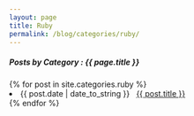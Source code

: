 ```yaml
---
layout: page
title: Ruby
permalink: /blog/categories/ruby/
---
```


<h5> Posts by Category : {{ page.title }} </h5>

<div class="card">
{% for post in site.categories.ruby %}
 <li class="category-posts"><span>{{ post.date | date_to_string }}</span> &nbsp; <a href="{{ post.url }}">{{ post.title }}</a></li>
{% endfor %}
</div>